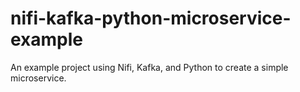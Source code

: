 # nifi-kafka-python-microservice-example
An example project using Nifi, Kafka, and Python to create a simple microservice.

